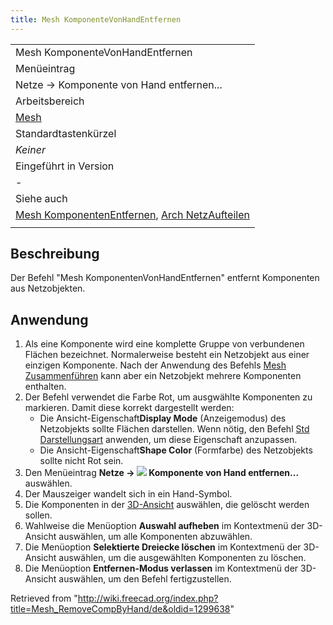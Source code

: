```yaml
---
title: Mesh KomponenteVonHandEntfernen
---
```


|                                                                                                                                                   |
| ------------------------------------------------------------------------------------------------------------------------------------------------- |
| Mesh KomponenteVonHandEntfernen‏‎                                                                                                                 |
| Menüeintrag                                                                                                                                       |
| Netze → Komponente von Hand entfernen...                                                                                                          |
| Arbeitsbereich                                                                                                                                    |
| [Mesh](/Mesh_Workbench/de "Mesh Workbench/de")                                                                                                    |
| Standardtastenkürzel                                                                                                                              |
| _Keiner_                                                                                                                                          |
| Eingeführt in Version                                                                                                                             |
| -                                                                                                                                                 |
| Siehe auch                                                                                                                                        |
| [Mesh KomponentenEntfernen‏‎](/Mesh_RemoveComponents/de "Mesh RemoveComponents/de"), [Arch NetzAufteilen](/Arch_SplitMesh/de "Arch SplitMesh/de") |
|                                                                                                                                                   |

## Beschreibung

Der Befehl "Mesh KomponentenVonHandEntfernen" entfernt Komponenten aus Netzobjekten.

## Anwendung

1. Als eine Komponente wird eine komplette Gruppe von verbundenen Flächen bezeichnet. Normalerweise besteht ein Netzobjekt aus einer einzigen Komponente. Nach der Anwendung des Befehls [Mesh Zusammenführen](/Mesh_Merge/de "Mesh Merge/de") kann aber ein Netzobjekt mehrere Komponenten enthalten.
2. Der Befehl verwendet die Farbe Rot, um ausgwählte Komponenten zu markieren. Damit diese korrekt dargestellt werden:
   - Die Ansicht-Eigenschaft**Display Mode** (Anzeigemodus) des Netzobjekts sollte Flächen darstellen. Wenn nötig, den Befehl [Std Darstellungsart](/Std_DrawStyle/de "Std DrawStyle/de") anwenden, um diese Eigenschaft anzupassen.
   - Die Ansicht-Eigenschaft**Shape Color** (Formfarbe) des Netzobjekts sollte nicht Rot sein.
3. Den Menüeintrag **Netze → ![](/images/Mesh_RemoveCompByHand.svg) Komponente von Hand entfernen...** auswählen.
4. Der Mauszeiger wandelt sich in ein Hand-Symbol.
5. Die Komponenten in der [3D-Ansicht](/3D_view/de "3D view/de") auswählen, die gelöscht werden sollen.
6. Wahlweise die Menüoption **Auswahl aufheben** im Kontextmenü der 3D-Ansicht auswählen, um alle Komponenten abzuwählen.
7. Die Menüoption **Selektierte Dreiecke löschen** im Kontextmenü der 3D-Ansicht auswählen, um die ausgewählten Komponenten zu löschen.
8. Die Menüoption **Entfernen-Modus verlassen** im Kontextmenü der 3D-Ansicht auswählen, um den Befehl fertigzustellen.

Retrieved from "<http://wiki.freecad.org/index.php?title=Mesh_RemoveCompByHand/de&oldid=1299638>"

